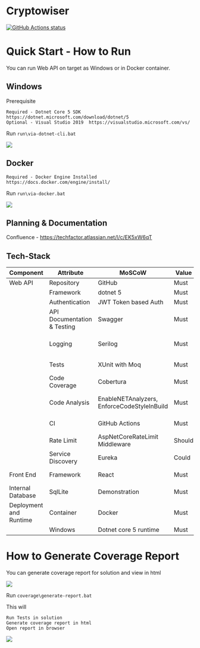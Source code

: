 
# Cryptowiser

<p align="left">
  <a href="https://github.com/ThePravinDeshmukh/cryptowiser"><img alt="GitHub Actions status" src="https://github.com/ThePravinDeshmukh/cryptowiser/workflows/.NET/badge.svg"></a>
</p>


# Quick Start - How to Run

You can run Web API on target as Windows or in Docker container.

## Windows 
Prerequisite

	Required - Dotnet Core 5 SDK  https://dotnet.microsoft.com/download/dotnet/5
	Optional - Visual Studio 2019  https://visualstudio.microsoft.com/vs/
Run
```run\via-dotnet-cli.bat```

![](img/run-via-dotnet-cli.gif)

## Docker

    Required - Docker Engine Installed https://docs.docker.com/engine/install/

Run
```run\via-docker.bat```

![](img/run-via-docker.gif)



## Planning & Documentation
Confluence - https://techfactor.atlassian.net/l/c/EK5xW6qT

## Tech-Stack

| Component        	| Attribute					| MoSCoW | Value  	| Status  | Reference |
| ------------- 	|-------------		| -------------	| -------------	| ------------- |-------------|
| Web API | Repository 					| GitHub | Must | Done | https://github.com/ThePravinDeshmukh/cryptowiser |
|  | Framework 							| dotnet 5 | Must | Done | https://dotnet.microsoft.com/download/dotnet/5.0 |
|  | Authentication 					| JWT Token based Auth | Must | Done | https://docs.microsoft.com/en-us/ef/core/ |
|  | API Documentation & Testing 		| Swagger | Must | Done | https://docs.microsoft.com/en-us/aspnet/core/tutorials/web-api-help-pages-using-swagger?view=aspnetcore-5.0 |
|  | Logging 							| Serilog | Must | Not Started | https://docs.microsoft.com/en-us/aspnet/core/fundamentals/logging/?view=aspnetcore-5.0 |
|  | Tests 								| XUnit with Moq | Must | Not Started | EF Core Testing https://docs.microsoft.com/en-us/ef/core/testing/ |
|  | Code Coverage 						| Cobertura | Must | Not Started | https://docs.microsoft.com/en-us/dotnet/core/testing/unit-testing-code-coverage?tabs=windows |
|  | Code Analysis 						| EnableNETAnalyzers, EnforceCodeStyleInBuild | Must | Not Started | https://docs.microsoft.com/en-us/dotnet/fundamentals/code-analysis/overview#code-quality-analysis |
|  | CI | GitHub Actions 				| Must | Not Started | https://github.com/ThePravinDeshmukh/cryptowiser/actions |
|  | Rate Limit 						| AspNetCoreRateLimit Middleware | Should | Not Started | https://github.com/stefanprodan/AspNetCoreRateLimit |
|  | Service Discovery 					| Eureka | Could | Not Started | https://steeltoe.io/service-discovery/get-started/eureka |
| Front End			 					| Framework | React | Must  | Done | https://docs.microsoft.com/en-us/ef/core/providers/in-memory/?tabs=dotnet-core-cli |
| Internal Database 					| SqlLite | Demonstration | Must  | Done | https://docs.microsoft.com/en-us/ef/core/providers/in-memory/?tabs=dotnet-core-cli |
| Deployment and Runtime | Container 	| Docker | Must | Done | Run ```run\via-docker.bat``` |
|  | Windows | Dotnet core 5 runtime 	| Must | Done | Run ```run\via-dotnet-cli.bat``` |



# How to Generate Coverage Report

You can generate coverage report for solution and view in html

![](img/coverage-report.JPG)

Run
```coverage\generate-report.bat```

This will 

    Run Tests in solution
    Generate coverage report in html
    Open report in browser
	
![](img/generate-coverage-report.gif)

 
